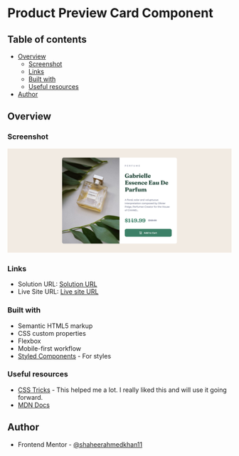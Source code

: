 # Product Preview Card Component

## Table of contents

- [Overview](#overview)
  - [Screenshot](#screenshot)
  - [Links](#links)
  - [Built with](#built-with)
  - [Useful resources](#useful-resources)
- [Author](#author)

## Overview

### Screenshot

![Screenshot](./product-preview-card-component-main/images/screenshot.png)

### Links

- Solution URL: [Solution URL](https://github.com/shaheerahmedkhan11/product-preview-card-component-main)
- Live Site URL: [Live site URL ](https://shaheerahmedkhan11.github.io/product-preview-card-component-main/)

### Built with

- Semantic HTML5 markup
- CSS custom properties
- Flexbox
- Mobile-first workflow
- [Styled Components](https://styled-components.com/) - For styles

### Useful resources

- [CSS Tricks](https://css-tricks.com/) - This helped me a lot. I really liked this and will use it going forward.
- [MDN Docs](https://developer.mozilla.org/en-US/)

## Author

- Frontend Mentor - [@shaheerahmedkhan11](https://www.frontendmentor.io/profile/shaheerahmedkhan11)
